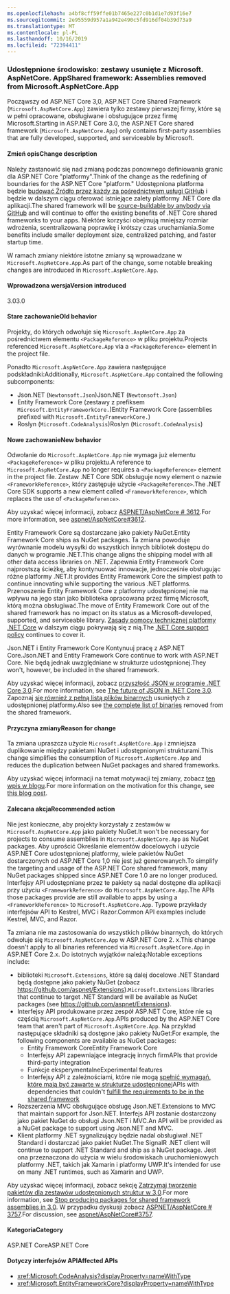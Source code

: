 ```yaml
---
ms.openlocfilehash: a4bf8cff59ffe01b7465e227c0b1d1e7d93f16e7
ms.sourcegitcommit: 2e95559d957a1a942e490c5fd916df04b39d73a9
ms.translationtype: MT
ms.contentlocale: pl-PL
ms.lasthandoff: 10/16/2019
ms.locfileid: "72394411"
---
```

### <a name="shared-framework-assemblies-removed-from-microsoftaspnetcoreapp"></a><span data-ttu-id="e1ec5-101">Udostępnione środowisko: zestawy usunięte z Microsoft. AspNetCore. App</span><span class="sxs-lookup"><span data-stu-id="e1ec5-101">Shared framework: Assemblies removed from Microsoft.AspNetCore.App</span></span>

<span data-ttu-id="e1ec5-102">Począwszy od ASP.NET Core 3,0, ASP.NET Core Shared Framework (`Microsoft.AspNetCore.App`) zawiera tylko zestawy pierwszej firmy, które są w pełni opracowane, obsługiwane i obsługujące przez firmę Microsoft.</span><span class="sxs-lookup"><span data-stu-id="e1ec5-102">Starting in ASP.NET Core 3.0, the ASP.NET Core shared framework (`Microsoft.AspNetCore.App`) only contains first-party assemblies that are fully developed, supported, and serviceable by Microsoft.</span></span> 

#### <a name="change-description"></a><span data-ttu-id="e1ec5-103">Zmień opis</span><span class="sxs-lookup"><span data-stu-id="e1ec5-103">Change description</span></span>

<span data-ttu-id="e1ec5-104">Należy zastanowić się nad zmianą podczas ponownego definiowania granic dla ASP.NET Core "platformy".</span><span class="sxs-lookup"><span data-stu-id="e1ec5-104">Think of the change as the redefining of boundaries for the ASP.NET Core "platform."</span></span> <span data-ttu-id="e1ec5-105">Udostępniona platforma będzie [budować Źródło przez każdy za pośrednictwem usługi GitHub](https://github.com/dotnet/source-build) i będzie w dalszym ciągu oferować istniejące zalety platformy .NET Core dla aplikacji.</span><span class="sxs-lookup"><span data-stu-id="e1ec5-105">The shared framework will be [source-buildable by anybody via GitHub](https://github.com/dotnet/source-build) and will continue to offer the existing benefits of .NET Core shared frameworks to your apps.</span></span> <span data-ttu-id="e1ec5-106">Niektóre korzyści obejmują mniejszy rozmiar wdrożenia, scentralizowaną poprawkę i krótszy czas uruchamiania.</span><span class="sxs-lookup"><span data-stu-id="e1ec5-106">Some benefits include smaller deployment size, centralized patching, and faster startup time.</span></span>

<span data-ttu-id="e1ec5-107">W ramach zmiany niektóre istotne zmiany są wprowadzane w `Microsoft.AspNetCore.App`.</span><span class="sxs-lookup"><span data-stu-id="e1ec5-107">As part of the change, some notable breaking changes are introduced in `Microsoft.AspNetCore.App`.</span></span>

#### <a name="version-introduced"></a><span data-ttu-id="e1ec5-108">Wprowadzona wersja</span><span class="sxs-lookup"><span data-stu-id="e1ec5-108">Version introduced</span></span>

<span data-ttu-id="e1ec5-109">3.0</span><span class="sxs-lookup"><span data-stu-id="e1ec5-109">3.0</span></span>

#### <a name="old-behavior"></a><span data-ttu-id="e1ec5-110">Stare zachowanie</span><span class="sxs-lookup"><span data-stu-id="e1ec5-110">Old behavior</span></span>

<span data-ttu-id="e1ec5-111">Projekty, do których odwołuje się `Microsoft.AspNetCore.App` za pośrednictwem elementu `<PackageReference>` w pliku projektu.</span><span class="sxs-lookup"><span data-stu-id="e1ec5-111">Projects referenced `Microsoft.AspNetCore.App` via a `<PackageReference>` element in the project file.</span></span>

<span data-ttu-id="e1ec5-112">Ponadto `Microsoft.AspNetCore.App` zawiera następujące podskładniki:</span><span class="sxs-lookup"><span data-stu-id="e1ec5-112">Additionally, `Microsoft.AspNetCore.App` contained the following subcomponents:</span></span>

- <span data-ttu-id="e1ec5-113">Json.NET (`Newtonsoft.Json`)</span><span class="sxs-lookup"><span data-stu-id="e1ec5-113">Json.NET (`Newtonsoft.Json`)</span></span>
- <span data-ttu-id="e1ec5-114">Entity Framework Core (zestawy z prefiksem `Microsoft.EntityFrameworkCore.`)</span><span class="sxs-lookup"><span data-stu-id="e1ec5-114">Entity Framework Core (assemblies prefixed with `Microsoft.EntityFrameworkCore.`)</span></span>
- <span data-ttu-id="e1ec5-115">Roslyn (`Microsoft.CodeAnalysis`)</span><span class="sxs-lookup"><span data-stu-id="e1ec5-115">Roslyn (`Microsoft.CodeAnalysis`)</span></span>

#### <a name="new-behavior"></a><span data-ttu-id="e1ec5-116">Nowe zachowanie</span><span class="sxs-lookup"><span data-stu-id="e1ec5-116">New behavior</span></span>

<span data-ttu-id="e1ec5-117">Odwołanie do `Microsoft.AspNetCore.App` nie wymaga już elementu `<PackageReference>` w pliku projektu.</span><span class="sxs-lookup"><span data-stu-id="e1ec5-117">A reference to `Microsoft.AspNetCore.App` no longer requires a `<PackageReference>` element in the project file.</span></span> <span data-ttu-id="e1ec5-118">Zestaw .NET Core SDK obsługuje nowy element o nazwie `<FrameworkReference>`, który zastępuje użycie `<PackageReference>`.</span><span class="sxs-lookup"><span data-stu-id="e1ec5-118">The .NET Core SDK supports a new element called `<FrameworkReference>`, which replaces the use of `<PackageReference>`.</span></span>

<span data-ttu-id="e1ec5-119">Aby uzyskać więcej informacji, zobacz [ASPNET/AspNetCore # 3612](https://github.com/aspnet/AspNetCore/issues/3612).</span><span class="sxs-lookup"><span data-stu-id="e1ec5-119">For more information, see [aspnet/AspNetCore#3612](https://github.com/aspnet/AspNetCore/issues/3612).</span></span>

<span data-ttu-id="e1ec5-120">Entity Framework Core są dostarczane jako pakiety NuGet.</span><span class="sxs-lookup"><span data-stu-id="e1ec5-120">Entity Framework Core ships as NuGet packages.</span></span> <span data-ttu-id="e1ec5-121">Ta zmiana powoduje wyrównanie modelu wysyłki do wszystkich innych bibliotek dostępu do danych w programie .NET.</span><span class="sxs-lookup"><span data-stu-id="e1ec5-121">This change aligns the shipping model with all other data access libraries on .NET.</span></span> <span data-ttu-id="e1ec5-122">Zapewnia Entity Framework Core najprostszą ścieżkę, aby kontynuować innowacje, jednocześnie obsługując różne platformy .NET.</span><span class="sxs-lookup"><span data-stu-id="e1ec5-122">It provides Entity Framework Core the simplest path to continue innovating while supporting the various .NET platforms.</span></span> <span data-ttu-id="e1ec5-123">Przenoszenie Entity Framework Core z platformy udostępnionej nie ma wpływu na jego stan jako biblioteka opracowana przez firmę Microsoft, którą można obsługiwać.</span><span class="sxs-lookup"><span data-stu-id="e1ec5-123">The move of Entity Framework Core out of the shared framework has no impact on its status as a Microsoft-developed, supported, and serviceable library.</span></span> <span data-ttu-id="e1ec5-124">[Zasady pomocy technicznej platformy .NET Core](https://www.microsoft.com/net/platform/support-policy) w dalszym ciągu pokrywają się z nią.</span><span class="sxs-lookup"><span data-stu-id="e1ec5-124">The [.NET Core support policy](https://www.microsoft.com/net/platform/support-policy) continues to cover it.</span></span>

<span data-ttu-id="e1ec5-125">Json.NET i Entity Framework Core Kontynuuj pracę z ASP.NET Core.</span><span class="sxs-lookup"><span data-stu-id="e1ec5-125">Json.NET and Entity Framework Core continue to work with ASP.NET Core.</span></span> <span data-ttu-id="e1ec5-126">Nie będą jednak uwzględniane w strukturze udostępnionej.</span><span class="sxs-lookup"><span data-stu-id="e1ec5-126">They won't, however, be included in the shared framework.</span></span>

<span data-ttu-id="e1ec5-127">Aby uzyskać więcej informacji, zobacz [przyszłość JSON w programie .NET Core 3,0](https://github.com/dotnet/announcements/issues/90).</span><span class="sxs-lookup"><span data-stu-id="e1ec5-127">For more information, see [The future of JSON in .NET Core 3.0](https://github.com/dotnet/announcements/issues/90).</span></span> <span data-ttu-id="e1ec5-128">Zapoznaj [się również z pełną listą plików binarnych](https://github.com/aspnet/AspNetCore/issues/3755) usuniętych z udostępnionej platformy.</span><span class="sxs-lookup"><span data-stu-id="e1ec5-128">Also see [the complete list of binaries](https://github.com/aspnet/AspNetCore/issues/3755) removed from the shared framework.</span></span>

#### <a name="reason-for-change"></a><span data-ttu-id="e1ec5-129">Przyczyna zmiany</span><span class="sxs-lookup"><span data-stu-id="e1ec5-129">Reason for change</span></span>

<span data-ttu-id="e1ec5-130">Ta zmiana upraszcza użycie `Microsoft.AspNetCore.App` i zmniejsza duplikowanie między pakietami NuGet i udostępnionymi strukturami.</span><span class="sxs-lookup"><span data-stu-id="e1ec5-130">This change simplifies the consumption of `Microsoft.AspNetCore.App` and reduces the duplication between NuGet packages and shared frameworks.</span></span>

<span data-ttu-id="e1ec5-131">Aby uzyskać więcej informacji na temat motywacji tej zmiany, zobacz [ten wpis w blogu](https://blogs.msdn.microsoft.com/webdev/2018/10/29/a-first-look-at-changes-coming-in-asp-net-core-3-0).</span><span class="sxs-lookup"><span data-stu-id="e1ec5-131">For more information on the motivation for this change, see [this blog post](https://blogs.msdn.microsoft.com/webdev/2018/10/29/a-first-look-at-changes-coming-in-asp-net-core-3-0).</span></span>

#### <a name="recommended-action"></a><span data-ttu-id="e1ec5-132">Zalecana akcja</span><span class="sxs-lookup"><span data-stu-id="e1ec5-132">Recommended action</span></span>

<span data-ttu-id="e1ec5-133">Nie jest konieczne, aby projekty korzystały z zestawów w `Microsoft.AspNetCore.App` jako pakiety NuGet.</span><span class="sxs-lookup"><span data-stu-id="e1ec5-133">It won't be necessary for projects to consume assemblies in `Microsoft.AspNetCore.App` as NuGet packages.</span></span> <span data-ttu-id="e1ec5-134">Aby uprościć Określanie elementów docelowych i użycie ASP.NET Core udostępnionej platformy, wiele pakietów NuGet dostarczonych od ASP.NET Core 1,0 nie jest już generowanych.</span><span class="sxs-lookup"><span data-stu-id="e1ec5-134">To simplify the targeting and usage of the ASP.NET Core shared framework, many NuGet packages shipped since ASP.NET Core 1.0 are no longer produced.</span></span> <span data-ttu-id="e1ec5-135">Interfejsy API udostępniane przez te pakiety są nadal dostępne dla aplikacji przy użyciu `<FrameworkReference>` do `Microsoft.AspNetCore.App`.</span><span class="sxs-lookup"><span data-stu-id="e1ec5-135">The APIs those packages provide are still available to apps by using a `<FrameworkReference>` to `Microsoft.AspNetCore.App`.</span></span> <span data-ttu-id="e1ec5-136">Typowe przykłady interfejsów API to Kestrel, MVC i Razor.</span><span class="sxs-lookup"><span data-stu-id="e1ec5-136">Common API examples include Kestrel, MVC, and Razor.</span></span>

<span data-ttu-id="e1ec5-137">Ta zmiana nie ma zastosowania do wszystkich plików binarnych, do których odwołuje się `Microsoft.AspNetCore.App` w ASP.NET Core 2. x.</span><span class="sxs-lookup"><span data-stu-id="e1ec5-137">This change doesn't apply to all binaries referenced via `Microsoft.AspNetCore.App` in ASP.NET Core 2.x.</span></span> <span data-ttu-id="e1ec5-138">Do istotnych wyjątków należą:</span><span class="sxs-lookup"><span data-stu-id="e1ec5-138">Notable exceptions include:</span></span>

- <span data-ttu-id="e1ec5-139">biblioteki `Microsoft.Extensions`, które są dalej docelowe .NET Standard będą dostępne jako pakiety NuGet (zobacz https://github.com/aspnet/Extensions).</span><span class="sxs-lookup"><span data-stu-id="e1ec5-139">`Microsoft.Extensions` libraries that continue to target .NET Standard will be available as NuGet packages (see https://github.com/aspnet/Extensions).</span></span>
- <span data-ttu-id="e1ec5-140">Interfejsy API produkowane przez zespół ASP.NET Core, które nie są częścią `Microsoft.AspNetCore.App`.</span><span class="sxs-lookup"><span data-stu-id="e1ec5-140">APIs produced by the ASP.NET Core team that aren't part of `Microsoft.AspNetCore.App`.</span></span> <span data-ttu-id="e1ec5-141">Na przykład następujące składniki są dostępne jako pakiety NuGet:</span><span class="sxs-lookup"><span data-stu-id="e1ec5-141">For example, the following components are available as NuGet packages:</span></span>
  - <span data-ttu-id="e1ec5-142">Entity Framework Core</span><span class="sxs-lookup"><span data-stu-id="e1ec5-142">Entity Framework Core</span></span>
  - <span data-ttu-id="e1ec5-143">Interfejsy API zapewniające integrację innych firm</span><span class="sxs-lookup"><span data-stu-id="e1ec5-143">APIs that provide third-party integration</span></span>
  - <span data-ttu-id="e1ec5-144">Funkcje eksperymentalne</span><span class="sxs-lookup"><span data-stu-id="e1ec5-144">Experimental features</span></span>
  - <span data-ttu-id="e1ec5-145">Interfejsy API z zależnościami, które nie mogą [spełnić wymagań, które mają być zawarte w strukturze udostępnionej](https://github.com/aspnet/AspNetCore/blob/4e44e5bcbedd961cc0d4f6b846699c7c494f5597/docs/SharedFramework.md)</span><span class="sxs-lookup"><span data-stu-id="e1ec5-145">APIs with dependencies that couldn't [fulfill the requirements to be in the shared framework](https://github.com/aspnet/AspNetCore/blob/4e44e5bcbedd961cc0d4f6b846699c7c494f5597/docs/SharedFramework.md)</span></span>
- <span data-ttu-id="e1ec5-146">Rozszerzenia MVC obsługujące obsługę Json.NET.</span><span class="sxs-lookup"><span data-stu-id="e1ec5-146">Extensions to MVC that maintain support for Json.NET.</span></span> <span data-ttu-id="e1ec5-147">Interfejs API zostanie dostarczony jako pakiet NuGet do obsługi Json.NET i MVC.</span><span class="sxs-lookup"><span data-stu-id="e1ec5-147">An API will be provided as a NuGet package to support using Json.NET and MVC.</span></span>
- <span data-ttu-id="e1ec5-148">Klient platformy .NET sygnalizujący będzie nadal obsługiwał .NET Standard i dostarczać jako pakiet NuGet.</span><span class="sxs-lookup"><span data-stu-id="e1ec5-148">The SignalR .NET client will continue to support .NET Standard and ship as a NuGet package.</span></span> <span data-ttu-id="e1ec5-149">Jest ona przeznaczona do użycia w wielu środowiskach uruchomieniowych platformy .NET, takich jak Xamarin i platformy UWP.</span><span class="sxs-lookup"><span data-stu-id="e1ec5-149">It's intended for use on many .NET runtimes, such as Xamarin and UWP.</span></span>

<span data-ttu-id="e1ec5-150">Aby uzyskać więcej informacji, zobacz sekcję [Zatrzymaj tworzenie pakietów dla zestawów udostępnionych struktur w 3,0](https://github.com/aspnet/AspNetCore/issues/3756).</span><span class="sxs-lookup"><span data-stu-id="e1ec5-150">For more information, see [Stop producing packages for shared framework assemblies in 3.0](https://github.com/aspnet/AspNetCore/issues/3756).</span></span> <span data-ttu-id="e1ec5-151">W przypadku dyskusji zobacz [ASPNET/AspNetCore # 3757](https://github.com/aspnet/AspNetCore/issues/3757).</span><span class="sxs-lookup"><span data-stu-id="e1ec5-151">For discussion, see [aspnet/AspNetCore#3757](https://github.com/aspnet/AspNetCore/issues/3757).</span></span>

#### <a name="category"></a><span data-ttu-id="e1ec5-152">Kategoria</span><span class="sxs-lookup"><span data-stu-id="e1ec5-152">Category</span></span>

<span data-ttu-id="e1ec5-153">ASP.NET Core</span><span class="sxs-lookup"><span data-stu-id="e1ec5-153">ASP.NET Core</span></span>

#### <a name="affected-apis"></a><span data-ttu-id="e1ec5-154">Dotyczy interfejsów API</span><span class="sxs-lookup"><span data-stu-id="e1ec5-154">Affected APIs</span></span>

- <xref:Microsoft.CodeAnalysis?displayProperty=nameWithType>
- <xref:Microsoft.EntityFrameworkCore?displayProperty=nameWithType>

<!--

#### Affected APIs

- `N:Microsoft.CodeAnalysis`
- `N:Microsoft.EntityFrameworkCore`

-->
